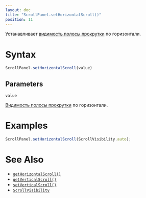 ```yaml
---
layout: doc
title: "ScrollPanel.setHorizontalScroll()"
position: 11
---
```


Устанавливает [видимость полосы прокрутки](../ScrollVisibility/) по горизонтали.

# Syntax

```js
ScrollPanel.setHorizontalScroll(value)
```

## Parameters

`value`

[Видимость полосы прокрутки](../ScrollVisibility/) по горизонтали.

# Examples

```js
ScrollPanel.setHorizontalScroll(ScrollVisibility.auto);
```

# See Also

* [`getHorizontalScroll()`](../ScrollPanel.getHorizontalScroll/)
* [`getVerticalScroll()`](../ScrollPanel.getVerticalScroll/)
* [`setVerticalScroll()`](../ScrollPanel.setVerticalScroll/)
* [`ScrollVisibility`](../ScrollVisibility/)
